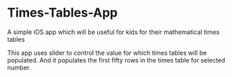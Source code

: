 # Times-Tables-App
A simple iOS app which will be useful for kids for their mathematical times tables

This app uses slider to control the value for which times tables will be populated.
And it populates the first fifty rows in the times table for selected number.
